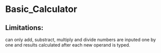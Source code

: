 # Basic_Calculator
## Limitations:
can only add, substract, multiply and divide
numbers are inputed one by one and results calculated after each new operand is typed.
